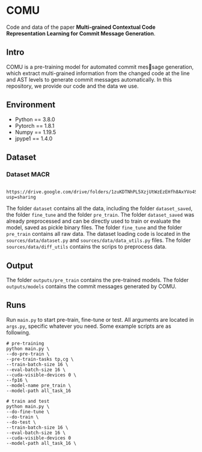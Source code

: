 # COMU

Code and data of the paper **Multi-grained Contextual Code Representation Learning for Commit Message Generation**.

## Intro

COMU is a pre-training model for automated commit message generation, which extract multi-grained information from the changed code at the line and AST levels to generate commit messages automatically. In this repository, we provide our code and the data we use.

## Environment
+ Python == 3.8.0
+ Pytorch == 1.8.1
+ Numpy == 1.19.5
+ jpype1 == 1.4.0

## Dataset

### Dataset MACR
```
    https://drive.google.com/drive/folders/1zuKDTNhPL5XzjUtWzEzEHfh8AxYVo4Sx?usp=sharing
```

The folder `dataset` contains all the data, including the folder `dataset_saved`, the folder `fine_tune` and the folder `pre_train`. The folder `dataset_saved` was already preprocessed and can be directly used to train or evaluate the model, saved as pickle binary files. The folder `fine_tune` and the folder `pre_train` contains all raw data.
The dataset loading code is located in the `sources/data/dataset.py`  and `sources/data/data_utils.py` files.
The folder `sources/data/diff_utils` contains the scrips to preprocess data.

## Output
The folder `outputs/pre_train` contains the pre-trained models.
The folder `outputs/models` contains the commit messages generated by COMU.

## Runs
Run `main.py` to start pre-train, fine-tune or test. 
All arguments are located in `args.py`, specific whatever you need.
Some example scripts are as following.
```shell
# pre-training   
python main.py \
--do-pre-train \
--pre-train-tasks tp,cg \
--train-batch-size 16 \
--eval-batch-size 16 \
--cuda-visible-devices 0 \
--fp16 \
--model-name pre_train \
--model-path all_task_16 

# train and test 
python main.py \
--do-fine-tune \
--do-train \
--do-test \
--train-batch-size 16 \
--eval-batch-size 16 \
--cuda-visible-devices 0 
--model-path all_task_16 \
```
